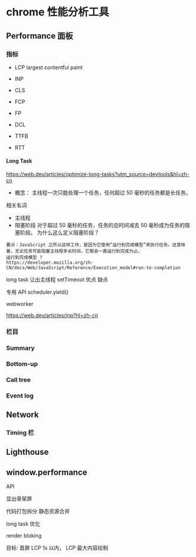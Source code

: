 # chrome 性能分析工具
## Performance 面板
### 指标

- LCP
largest contentful paint

- INP

- CLS

- FCP
- FP
- DCL

- TTFB
- RTT
#### Long Task
https://web.dev/articles/optimize-long-tasks?utm_source=devtools&hl=zh-cn
- 概念：
主线程一次只能处理一个任务，任何超过 50 毫秒的任务都是长任务。

相关名词
- 主线程
- 阻塞阶段
对于超过 50 毫秒的任务，任务的总时间减去 50 毫秒成为任务的阻塞阶段。
为什么这么定义阻塞阶段？

```
要点：JavaScript 之所以这样工作，是因为它使用“运行到完成模型”来执行任务。这意味着，无论任务可能阻塞主线程多长时间，它都会一直运行到完成为止。
运行到完成模型 ?
https://developer.mozilla.org/zh-CN/docs/Web/JavaScript/Reference/Execution_model#run-to-completion
```
long task
让出主线程
  setTimeout
  优点
  缺点

  专用 API
  scheduler.yield()

  webworker 




https://web.dev/articles/inp?hl=zh-cn

### 栏目

### Summary
### Bottom-up
### Call tree
### Event log


## Network
### Timing 栏

## Lighthouse

## window.performance
API




显出骨架屏

代码打包拆分
静态资源合并 

long task 优化



render  bloking


目标: 
首屏 LCP 1s 以内，    LCP 最大内容绘制

